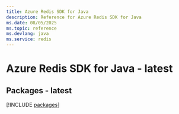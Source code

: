 ```yaml
---
title: Azure Redis SDK for Java
description: Reference for Azure Redis SDK for Java
ms.date: 08/05/2025
ms.topic: reference
ms.devlang: java
ms.service: redis
---
```

# Azure Redis SDK for Java - latest
## Packages - latest
[!INCLUDE [packages](redis-index.md)]